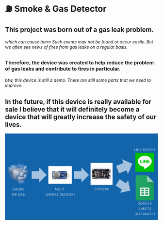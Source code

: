# ⛽ Smoke & Gas Detector
<h2>This project was born out of a gas leak problem.</h2>
<h6>which can cause harm Such events may not be found or occur easily. But we often see news of fires from gas leaks on a regular basis.</h6>
<h3>Therefore, the device was created to help reduce the problem of gas leaks and contribute to fires in particular.</h3>
<h6>btw, this device is still a demo. There are still some parts that we need to improve.</h6>
<h2>In the future, if this device is really available for sale I believe that it will definitely become a device that will greatly increase the safety of our lives.</h2>
<img src="Screenshot (137).png" alt="Works">
